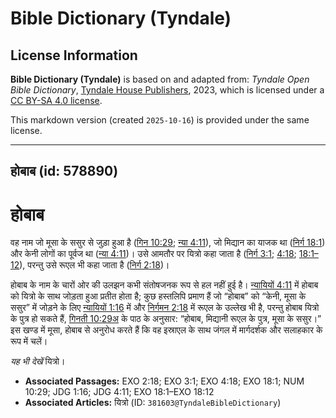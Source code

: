 # Bible Dictionary (Tyndale)

## License Information

**Bible Dictionary (Tyndale)** is based on and adapted from: _Tyndale Open Bible Dictionary_, [Tyndale House Publishers](https://tyndaleopenresources.com/), 2023, which is licensed under a [CC BY-SA 4.0 license](https://creativecommons.org/licenses/by-sa/4.0/legalcode.en).

This markdown version (created `2025-10-16`) is provided under the same license.



--------------------------------

## होबाब (id: 578890)

होबाब
=====

वह नाम जो मूसा के ससुर से जुड़ा हुआ है ([गिन 10:29](https://ref.ly/Num10:29); [न्या 4:11](https://ref.ly/Judg4:11)), जो मिद्यान का याजक था ([निर्ग 18:1](https://ref.ly/Exod18:1)) और केनी लोगों का पूर्वज था ([न्या 4:11](https://ref.ly/Judg4:11))। उसे आमतौर पर यित्रो कहा जाता है ([निर्ग 3:1](https://ref.ly/Exod3:1); [4:18](https://ref.ly/Exod4:18); [18:1–12](https://ref.ly/Exod18:1-Exod18:12)), परन्तु उसे रूएल भी कहा जाता है ([निर्ग 2:18](https://ref.ly/Exod2:18))।

होबाब के नाम के चारों ओर की उलझन कभी संतोषजनक रूप से हल नहीं हुई है। [न्यायियों 4:11](https://ref.ly/Judg4:11) में होबाब को यित्रो के साथ जोड़ता हुआ प्रतीत होता है; कुछ हस्तलिपि प्रमाण हैं जो “होबाब” को “केनी, मूसा के ससुर” में जोड़ने के लिए [न्यायियों 1:16](https://ref.ly/Judg1:16) में और [निर्गमन 2:18](https://ref.ly/Exod2:18) में रूएल के उल्लेख भी है, परन्तु होबाब यित्रो के पुत्र हो सकते हैं, [गिनती 10:29अ](https://ref.ly/Num10:29) के पाठ के अनुसार: “होबाब, मिद्यानी रूएल के पुत्र, मूसा के ससुर।” इस खण्ड में मूसा, होबाब से अनुरोध करते हैं कि वह इस्राएल के साथ जंगल में मार्गदर्शक और सलाहकार के रूप में चलें।

*यह भी देखें* यित्रो।

* **Associated Passages:** EXO 2:18; EXO 3:1; EXO 4:18; EXO 18:1; NUM 10:29; JDG 1:16; JDG 4:11; EXO 18:1–EXO 18:12
* **Associated Articles:** यित्रो (ID: `381603@TyndaleBibleDictionary`)

